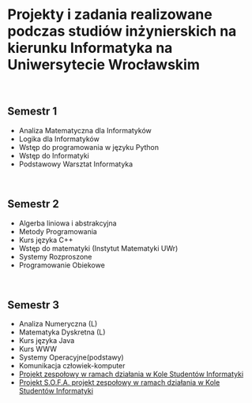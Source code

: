 

<h1>Projekty i zadania realizowane podczas studiów inżynierskich na kierunku Informatyka na Uniwersytecie Wrocławskim</h1>
<br>
<h2>Semestr 1</h2>
<ul>
  <li>Analiza Matematyczna dla Informatyków</li>
  <li>Logika dla Informatyków</li>
  <li>Wstęp do programowania w języku Python</li>
  <li>Wstęp do Informatyki</li>
  <li>Podstawowy Warsztat Informatyka</li>
</ul>
<br>
<h2>Semestr 2</h2>
<ul>
  <li>Algerba liniowa i abstrakcyjna</li>
  <li>Metody Programowania</li>
  <li>Kurs języka C++</li>
  <li>Wstęp do matematyki (Instytut Matematyki UWr)</li>
  <li>Systemy Rozproszone</li>
  <li>Programowanie Obiekowe</li>
</ul>
<br>
<h2>Semestr 3</h2>
<ul>
  <li>Analiza Numeryczna (L)</li>
  <li>Matematyka Dyskretna (L)</li>
  <li>Kurs języka Java</li>
  <li>Kurs WWW</li>
  <li>Systemy Operacyjne(podstawy)</li>
  <li>Komunikacja człowiek-komputer</li>
  <li><a href="https://github.com/kamarkiewicz/Strona_KSI">Projekt zespołowy w ramach działania w Kole Studentów Informatyki</a></li>
  <li><a href="https://github.com/ProjektSOFA">Projekt S.O.F.A. projekt zespołowy w ramach działania w Kole Studentów Informatyki</a></li>
</ul>
